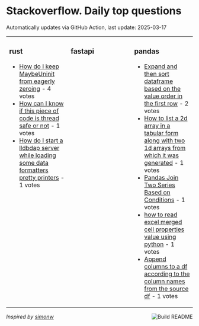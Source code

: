 # Stackoverflow. Daily top questions 

Automatically updates via GitHub Action, last update: <!-- date starts -->2025-03-17<!-- date ends -->


<table><tr><td valign="top" width="33%">

### rust
<!-- rust starts -->
* [How do I keep MaybeUninit from eagerly zeroing](https://stackoverflow.com/questions/79513440/how-do-i-keep-maybeuninit-from-eagerly-zeroing) - 4 votes
* [How can I know if this piece of code is thread safe or not](https://stackoverflow.com/questions/79513777/how-can-i-know-if-this-piece-of-code-is-thread-safe-or-not) - 1 votes
* [How do I start a lldbdap server while loading some data formatters pretty printers](https://stackoverflow.com/questions/79513028/how-do-i-start-a-lldb-dap-server-while-loading-some-data-formatters-pretty-prin) - 1 votes
<!-- rust ends -->
</td><td valign="top" width="34%">


### fastapi
<!-- fastapi starts -->

<!-- fastapi ends -->
</td><td valign="top" width="34%">


### pandas
<!-- pandas starts -->
* [Expand and then sort dataframe based on the value order in the first row](https://stackoverflow.com/questions/79513050/expand-and-then-sort-dataframe-based-on-the-value-order-in-the-first-row) - 2 votes
* [How to list a 2d array in a tabular form along with two 1d arrays from which it was generated](https://stackoverflow.com/questions/79513766/how-to-list-a-2d-array-in-a-tabular-form-along-with-two-1d-arrays-from-which-it) - 1 votes
* [Pandas Join Two Series Based on Conditions](https://stackoverflow.com/questions/79515072/pandas-join-two-series-based-on-conditions) - 1 votes
* [how to read excel merged cell properties value using python](https://stackoverflow.com/questions/79512868/how-to-read-excel-merged-cell-properties-value-using-python) - 1 votes
* [Append columns to a df according to the column names from the source df](https://stackoverflow.com/questions/79512793/append-columns-to-a-df-according-to-the-column-names-from-the-source-df) - 1 votes
<!-- pandas ends -->
</td></tr></table>

<a href="https://github.com/hp0404/hp0404/actions"><img src="https://github.com/hp0404/hp0404/workflows/Build%20README/badge.svg" align="right" alt="Build README"></a> <p>*Inspired by  [simonw](https://github.com/simonw/simonw)*</p>

